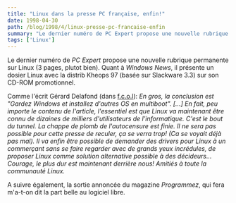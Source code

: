 ```yaml
---
title: "Linux dans la presse PC française, enfin!"
date: 1998-04-30
path: /blog/1998/4/linux-presse-pc-francaise-enfin
summary: "Le dernier numéro de PC Expert propose une nouvelle rubrique permanente sur Linux (3 pages, plutot bien)."
tags: ['Linux']
---
```


<P>
Le dernier numéro de <EM>PC Expert</EM> propose une nouvelle rubrique
permanente sur Linux (3 pages, plutot bien). Quant à <EM>Windows News</EM>,
il présente un dosier Linux avec la distrib Kheops 97 (basée sur Slackware 3.3)
sur son CD-ROM promotionnel.
</P>

<P>
Comme l'écrit Gérard Delafond (dans
<A HREF="news:fr.comp.os.linux">f.c.o.l</A>):
<EM> En gros, la conclusion est "Gardez Windows et installez d'autres OS
en multiboot". [...] En fait, peu importe le contenu
de l'article, l'essentiel est que Linux va maintenant être connu de
dizaines de milliers d'utilisateurs de l'informatique. C'est le bout
du tunnel. La chappe de plomb de l'autocensure est finie. Il ne sera
pas possible pour cette presse de reculer, ça se verra trop! (Ca se
voyait déjà pas mal). Il va enfin être possible de demander des drivers
pour Linux à un commerçant sans se faire regarder avec de grands yeux
incrédules, de proposer Linux comme solution alternative possible à des
décideurs... Courage, le plus dur est maintenant derrière nous! Amitiés
à toute la communauté Linux.</EM>
</P>

<P>
A suivre également, la sortie annoncée du magazine <EM>Programmez</EM>,
qui fera m'a-t-on dit la part belle au logiciel libre.
</P>


